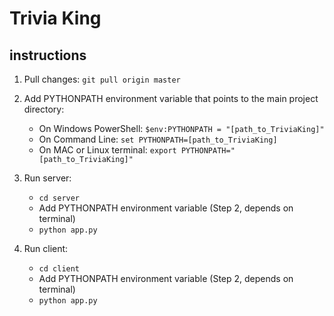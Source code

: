 # Trivia King

## instructions

1. Pull changes: `git pull origin master`

2. Add PYTHONPATH environment variable that points to the main project directory:

    - On Windows PowerShell: `$env:PYTHONPATH = "[path_to_TriviaKing]"`
    - On Command Line: `set PYTHONPATH=[path_to_TriviaKing]`
    - On MAC or Linux terminal: `export PYTHONPATH="[path_to_TriviaKing]"`

3. Run server:

    - `cd server`
    - Add PYTHONPATH environment variable (Step 2, depends on terminal)
    - `python app.py`

4. Run client:
    - `cd client`
    - Add PYTHONPATH environment variable (Step 2, depends on terminal)
    - `python app.py`
